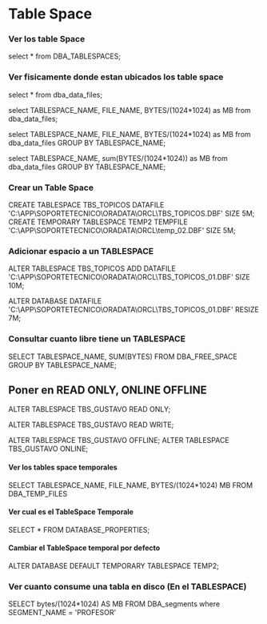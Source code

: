 # Table Space

### Ver los table Space

select * from DBA_TABLESPACES;
 
 ### Ver fisicamente donde estan ubicados los table space
 
select * from dba_data_files;
 
select TABLESPACE_NAME, FILE_NAME, BYTES/(1024*1024) as MB from dba_data_files;

select TABLESPACE_NAME, FILE_NAME, BYTES/(1024*1024) as MB from dba_data_files GROUP BY TABLESPACE_NAME;

select TABLESPACE_NAME, sum(BYTES/(1024*1024)) as MB from dba_data_files GROUP BY TABLESPACE_NAME;


### Crear un Table Space

CREATE TABLESPACE TBS_TOPICOS DATAFILE 'C:\APP\SOPORTETECNICO\ORADATA\ORCL\TBS_TOPICOS.DBF' SIZE 5M;
CREATE TEMPORARY TABLESPACE TEMP2  TEMPFILE 'C:\APP\SOPORTETECNICO\ORADATA\ORCL\temp_02.DBF' SIZE 5M;


### Adicionar espacio a un TABLESPACE

ALTER TABLESPACE TBS_TOPICOS ADD DATAFILE 'C:\APP\SOPORTETECNICO\ORADATA\ORCL\TBS_TOPICOS_01.DBF' SIZE 10M;

ALTER DATABASE DATAFILE 'C:\APP\SOPORTETECNICO\ORADATA\ORCL\TBS_TOPICOS_01.DBF' RESIZE 7M;

### Consultar cuanto libre tiene un TABLESPACE

SELECT TABLESPACE_NAME, SUM(BYTES) FROM DBA_FREE_SPACE GROUP BY TABLESPACE_NAME;

## Poner en READ ONLY, ONLINE OFFLINE
ALTER TABLESPACE TBS_GUSTAVO READ ONLY;

ALTER TABLESPACE TBS_GUSTAVO READ WRITE;

ALTER TABLESPACE TBS_GUSTAVO OFFLINE;
ALTER TABLESPACE TBS_GUSTAVO ONLINE;

#### Ver los tables space temporales
SELECT TABLESPACE_NAME, FILE_NAME, BYTES/(1024*1024) MB FROM DBA_TEMP_FILES
#### Ver cual es el TableSpace Temporale
SELECT * FROM DATABASE_PROPERTIES;
#### Cambiar el TableSpace temporal por defecto
ALTER DATABASE DEFAULT TEMPORARY TABLESPACE TEMP2;

### Ver cuanto consume una tabla en disco (En el TABLESPACE)
SELECT bytes/(1024*1024) AS MB FROM DBA_segments where SEGMENT_NAME = 'PROFESOR'
